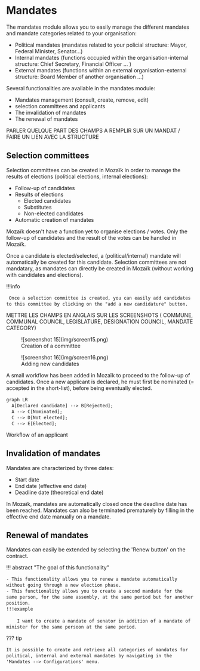# Mandates

The mandates module allows you to easily manage the different mandates and mandate categories related to your organisation:

- Political mandates (mandates related to your policial structure: Mayor, Federal Minister, Senator...)
- Internal mandates (functions occupied within the organisation-internal structure: Chief Secretary, Financial Officer ...  )
- External mandates (functions within an external organisation-external structure: Board Member of another organisation ...)

Several functionalities are available in the mandates module:

- Mandates management (consult, create, remove, edit)
- selection committees and applicants
- The invalidation of mandates
- The renewal of mandates



PARLER QUELQUE PART DES CHAMPS A REMPLIR SUR UN MANDAT / FAIRE UN LIEN AVEC LA STRUCTURE

## Selection committees

Selection committees can be created in Mozaïk in order to manage the results of elections (political elections, internal elections):

- Follow-up of candidates
- Results of elections
    - Elected candidates
    - Substitutes
    - Non-elected candidates
- Automatic creation of mandates

Mozaïk doesn't have a function yet to organise elections / votes. Only the follow-up of candidates and the result of the votes can be handled in Mozaïk. 

Once a candidate is elected/selected, a (political/internal) mandate will automatically be created for this candidate. Selection committees are not mandatary, as mandates can directly be created in Mozaïk (without working with candidates and elections).


!!!info

     Once a selection committee is created, you can easily add candidates to this committee by clicking on the "add a new candidature" button.

METTRE LES CHAMPS EN ANGLAIS SUR LES SCREENSHOTS ( COMMUNE, COMMUNAL COUNCIL, LEGISLATURE, DESIGNATION COUNCIL, MANDATE CATEGORY)

<figure markdown>
![screenshot 15](img/screen15.png)
 <figcaption>Creation of a committee</figcaption>
</figure>

<figure markdown>
![screenshot 16](img/screen16.png)
 <figcaption>Adding new candidates</figcaption>
</figure>

A small workflow has been added in Mozaïk to proceed to the follow-up of candidates. 
Once a new applicant is declared, he must first be nominated (= accepted in the short-list), before being eventually elected. 

``` mermaid
graph LR
  A[Declared candidate] --> B[Rejected];
  A --> C[Nominated];
  C --> D[Not elected];
  C --> E[Elected];
```
 <figcaption>Workflow of an applicant</figcaption>


## Invalidation of mandates

Mandates are characterized by three dates: 

- Start date
- End date (effective end date)
- Deadline date (theoretical end date)

In Mozaïk, mandates are automatically closed once the deadline date has been reached. Mandates can also be terminated prematurely by filling in the effective end date manually on a mandate.


## Renewal of mandates
Mandates can easily be extended by selecting the 'Renew button' on the contract.

!!! abstract "The goal of this functionality"

    - This functionality allows you to renew a mandate automatically without going through a new election phase.
    - This functionality allows you to create a second mandate for the same person, for the same assembly, at the same period but for another position.
    !!!example

        I want to create a mandate of senator in addition of a mandate of minister for the same persoon at the same period. 

??? tip

    It is possible to create and retrieve all categories of mandates for political, internal and external mandates by navigating in the 'Mandates --> Configurations' menu.